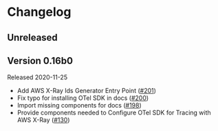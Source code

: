 # Changelog

## Unreleased

## Version 0.16b0

Released 2020-11-25

- Add AWS X-Ray Ids Generator Entry Point
  ([#201](https://github.com/open-telemetry/opentelemetry-python-contrib/pull/201))
- Fix typo for installing OTel SDK in docs
  ([#200](https://github.com/open-telemetry/opentelemetry-python-contrib/pull/200))
- Import missing components for docs
  ([#198](https://github.com/open-telemetry/opentelemetry-python-contrib/pull/198))
- Provide components needed to Configure OTel SDK for Tracing with AWS X-Ray
  ([#130](https://github.com/open-telemetry/opentelemetry-python-contrib/pull/130))
